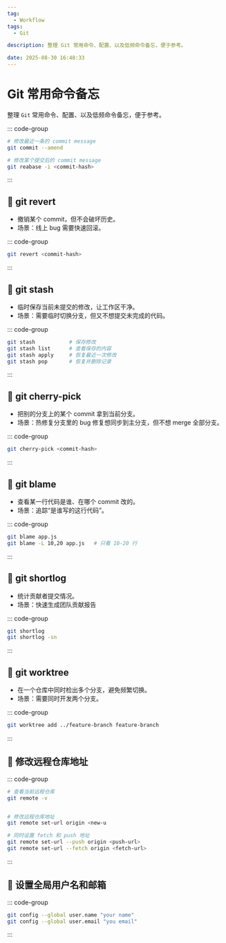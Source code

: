 ```yaml
---
tag:
  - Workflow
tags:
  - Git

description: 整理 Git 常用命令、配置、以及低频命令备忘，便于参考。

date: 2025-08-30 16:48:33
---
```


# Git 常用命令备忘

整理 `Git` 常用命令、配置、以及低频命令备忘，便于参考。

::: code-group

```sh
# 修改最近一条的 commit message
git commit --amend

# 修改某个提交后的 commit message
git reabase -i <commit-hash>
```

:::

## 🐝 git revert

- 撤销某个 commit，但不会破坏历史。
- 场景：线上 bug 需要快速回滚。

::: code-group

```sh [] {}
git revert <commit-hash>
```

:::

## 🐝 git stash

- 临时保存当前未提交的修改，让工作区干净。
- 场景：需要临时切换分支，但又不想提交未完成的代码。

::: code-group

```sh [] {}
git stash           # 保存修改
git stash list      # 查看保存的内容
git stash apply     # 恢复最近一次修改
git stash pop       # 恢复并删除记录
```

:::

## 🐝 git cherry-pick

- 把别的分支上的某个 commit 拿到当前分支。
- 场景：热修复分支里的 bug 修复想同步到主分支，但不想 merge 全部分支。

::: code-group

```sh [] {}
git cherry-pick <commit-hash>
```

:::

## 🐝 git blame

- 查看某一行代码是谁、在哪个 commit 改的。
- 场景：追踪“是谁写的这行代码”。

::: code-group

```sh [] {}
git blame app.js
git blame -L 10,20 app.js   # 只看 10-20 行
```

:::

## 🐝 git shortlog

- 统计贡献者提交情况。
- 场景：快速生成团队贡献报告

::: code-group

```sh [] {}
git shortlog
git shortlog -sn
```

:::

## 🐝 git worktree

- 在一个仓库中同时检出多个分支，避免频繁切换。
- 场景：需要同时开发两个分支。

::: code-group

```sh [] {}
git worktree add ../feature-branch feature-branch
```

:::

## 🐝 修改远程仓库地址

::: code-group

```sh [] {}
# 查看当前远程仓库
git remote -v


# 修改远程仓库地址
git remote set-url origin <new-u

# 同时设置 fetch 和 push 地址
git remote set-url --push origin <push-url>
git remote set-url --fetch origin <fetch-url>
```

:::

## 🐝 设置全局用户名和邮箱

::: code-group

```sh [] {}
git config --global user.name "your name"
git config --global user.email "you email"
```

:::
